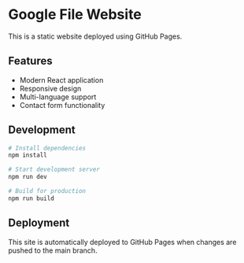 # Google File Website

This is a static website deployed using GitHub Pages.

## Features
- Modern React application
- Responsive design
- Multi-language support
- Contact form functionality

## Development
```bash
# Install dependencies
npm install

# Start development server
npm run dev

# Build for production
npm run build
```

## Deployment
This site is automatically deployed to GitHub Pages when changes are pushed to the main branch.
